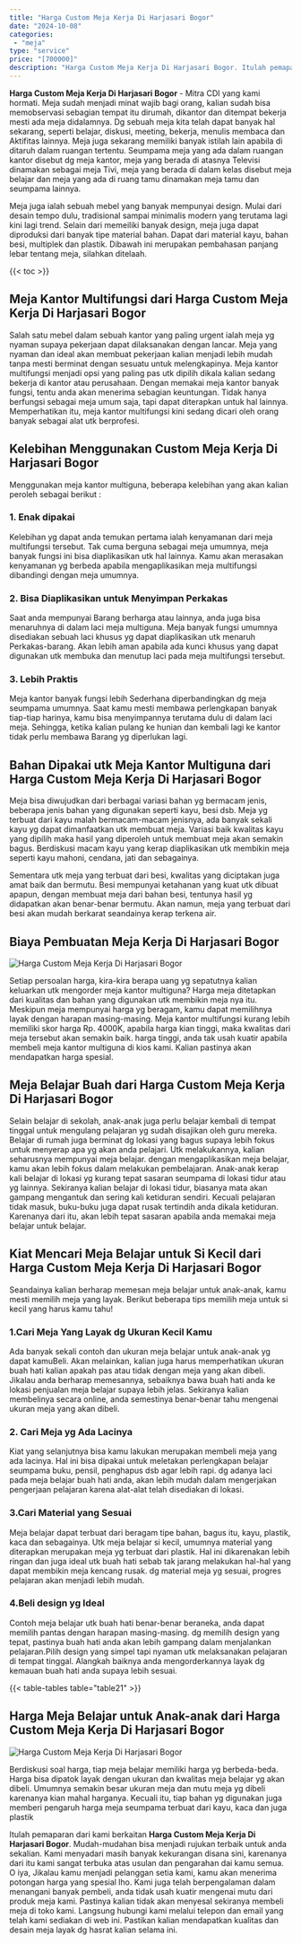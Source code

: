 ```yaml
---
title: "Harga Custom Meja Kerja Di Harjasari Bogor"
date: "2024-10-08"
categories:
 - "meja"
type: "service"
price: "[700000]"
description: "Harga Custom Meja Kerja Di Harjasari Bogor. Itulah pemaparan dari kami berkaitan **Harga Custom Meja Kerja Di Harjasari Bogor**. Mudah-mudahan bisa menjadi r..."
---
```


**Harga Custom Meja Kerja Di Harjasari Bogor** - Mitra CDI yang kami hormati. Meja sudah menjadi minat wajib bagi orang, kalian sudah bisa memobservasi sebagian tempat itu dirumah, dikantor dan ditempat bekerja mesti ada meja didalamnya. Dg sebuah meja kita telah dapat banyak hal sekarang, seperti belajar, diskusi, meeting, bekerja, menulis membaca dan Aktifitas lainnya. Meja juga sekarang memiliki banyak istilah lain apabila di ditaruh dalam ruangan tertentu. Seumpama meja yang ada dalam ruangan kantor disebut dg meja kantor, meja yang berada di atasnya Televisi dinamakan sebagai meja Tivi, meja yang berada di dalam kelas disebut meja belajar dan meja yang ada di ruang tamu dinamakan meja tamu dan seumpama lainnya.

Meja juga ialah sebuah mebel yang banyak mempunyai design. Mulai dari desain tempo dulu, tradisional sampai minimalis modern yang terutama lagi kini lagi trend. Selain dari memeiliki banyak design, meja juga dapat diproduksi dari banyak tipe material bahan. Dapat dari material kayu, bahan besi, multiplek dan plastik. Dibawah ini merupakan pembahasan panjang lebar tentang meja, silahkan ditelaah.

{{< toc >}}

## Meja Kantor Multifungsi dari Harga Custom Meja Kerja Di Harjasari Bogor

Salah satu mebel dalam sebuah kantor yang paling urgent ialah meja yg nyaman supaya pekerjaan dapat dilaksanakan dengan lancar. Meja yang nyaman dan ideal akan membuat pekerjaan kalian menjadi lebih mudah tanpa mesti berminat dengan sesuatu untuk melengkapinya. Meja kantor multifungsi menjadi opsi yang paling pas utk dipilih dikala kalian sedang bekerja di kantor atau perusahaan. Dengan memakai meja kantor banyak fungsi, tentu anda akan menerima sebagian keuntungan. Tidak hanya berfungsi sebagai meja umum saja, tapi dapat diterapkan untuk hal lainnya. Memperhatikan itu, meja kantor multifungsi kini sedang dicari oleh orang banyak sebagai alat utk berprofesi.

## Kelebihan Menggunakan Custom Meja Kerja Di Harjasari Bogor

Menggunakan meja kantor multiguna, beberapa kelebihan yang akan kalian peroleh sebagai berikut :

### 1\. Enak dipakai

Kelebihan yg dapat anda temukan pertama ialah kenyamanan dari meja multifungsi tersebut. Tak cuma berguna sebagai meja umumnya, meja banyak fungsi ini bisa diaplikasikan utk hal lainnya. Kamu akan merasakan kenyamanan yg berbeda apabila mengaplikasikan meja multifungsi dibandingi dengan meja umumnya.

### 2\. Bisa Diaplikasikan untuk Menyimpan Perkakas

Saat anda mempunyai Barang berharga atau lainnya, anda juga bisa menaruhnya di dalam laci meja multiguna. Meja banyak fungsi umumnya disediakan sebuah laci khusus yg dapat diaplikasikan utk menaruh Perkakas-barang. Akan lebih aman apabila ada kunci khusus yang dapat digunakan utk membuka dan menutup laci pada meja multifungsi tersebut.

### 3\. Lebih Praktis

Meja kantor banyak fungsi lebih Sederhana diperbandingkan dg meja seumpama umumnya. Saat kamu mesti membawa perlengkapan banyak tiap-tiap harinya, kamu bisa menyimpannya terutama dulu di dalam laci meja. Sehingga, ketika kalian pulang ke hunian dan kembali lagi ke kantor tidak perlu membawa Barang yg diperlukan lagi.

## Bahan Dipakai utk Meja Kantor Multiguna dari Harga Custom Meja Kerja Di Harjasari Bogor

Meja bisa diwujudkan dari berbagai variasi bahan yg bermacam jenis, beberapa jenis bahan yang digunakan seperti kayu, besi dsb. Meja yg terbuat dari kayu malah bermacam-macam jenisnya, ada banyak sekali kayu yg dapat dimanfaatkan utk membuat meja. Variasi baik kwalitas kayu yang dipilih maka hasil yang diperoleh untuk membuat meja akan semakin bagus. Berdiskusi macam kayu yang kerap diaplikasikan utk membikin meja seperti kayu mahoni, cendana, jati dan sebagainya.

Sementara utk meja yang terbuat dari besi, kwalitas yang diciptakan juga amat baik dan bermutu. Besi mempunyai ketahanan yang kuat utk dibuat apapun, dengan membuat meja dari bahan besi, tentunya hasil yg didapatkan akan benar-benar bermutu. Akan namun, meja yang terbuat dari besi akan mudah berkarat seandainya kerap terkena air.

## Biaya Pembuatan Meja Kerja Di Harjasari Bogor

![Harga Custom Meja Kerja Di Harjasari Bogor](/images/meja/meja-dewasa-014.jpg)

Setiap persoalan harga, kira-kira berapa uang yg sepatutnya kalian keluarkan utk mengorder meja kantor multiguna? Harga meja ditetapkan dari kualitas dan bahan yang digunakan utk membikin meja nya itu. Meskipun meja mempunyai harga yg beragam, kamu dapat memilihnya layak dengan harapan masing-masing. Meja kantor multifungsi kurang lebih memiliki skor harga Rp. 4000K, apabila harga kian tinggi, maka kwalitas dari meja tersebut akan semakin baik. harga tinggi, anda tak usah kuatir apabila membeli meja kantor multiguna di kios kami. Kalian pastinya akan mendapatkan harga spesial.

## Meja Belajar Buah dari Harga Custom Meja Kerja Di Harjasari Bogor

Selain belajar di sekolah, anak-anak juga perlu belajar kembali di tempat tinggal untuk mengulang pelajaran yg sudah disajikan oleh guru mereka. Belajar di rumah juga berminat dg lokasi yang bagus supaya lebih fokus untuk menyerap apa yg akan anda pelajari. Utk melakukannya, kalian seharusnya mempunyai meja belajar. dengan mengaplikasikan meja belajar, kamu akan lebih fokus dalam melakukan pembelajaran. Anak-anak kerap kali belajar di lokasi yg kurang tepat sasaran seumpama di lokasi tidur atau yg lainnya. Sekiranya kalian belajar di lokasi tidur, biasanya mata akan gampang mengantuk dan sering kali ketiduran sendiri. Kecuali pelajaran tidak masuk, buku-buku juga dapat rusak tertindih anda dikala ketiduran. Karenanya dari itu, akan lebih tepat sasaran apabila anda memakai meja belajar untuk belajar.

## Kiat Mencari Meja Belajar untuk Si Kecil dari Harga Custom Meja Kerja Di Harjasari Bogor

Seandainya kalian berharap memesan meja belajar untuk anak-anak, kamu mesti memilih meja yang layak. Berikut beberapa tips memilih meja untuk si kecil yang harus kamu tahu!

### 1.Cari Meja Yang Layak dg Ukuran Kecil Kamu

Ada banyak sekali contoh dan ukuran meja belajar untuk anak-anak yg dapat kamuBeli. Akan melainkan, kalian juga harus memperhatikan ukuran buah hati kalian apakah pas atau tidak dengan meja yang akan dibeli. Jikalau anda berharap memesannya, sebaiknya bawa buah hati anda ke lokasi penjualan meja belajar supaya lebih jelas. Sekiranya kalian membelinya secara online, anda semestinya benar-benar tahu mengenai ukuran meja yang akan dibeli.

### 2\. Cari Meja yg Ada Lacinya

Kiat yang selanjutnya bisa kamu lakukan merupakan membeli meja yang ada lacinya. Hal ini bisa dipakai untuk meletakan perlengkapan belajar seumpama buku, pensil, penghapus dsb agar lebih rapi. dg adanya laci pada meja belajar buah hati anda, akan lebih mudah dalam mengerjakan pengerjaan pelajaran karena alat-alat telah disediakan di lokasi.

### 3.Cari Material yang Sesuai

Meja belajar dapat terbuat dari beragam tipe bahan, bagus itu, kayu, plastik, kaca dan sebagainya. Utk meja belajar si kecil, umumnya material yang diterapkan merupakan meja yg terbuat dari plastik. Hal ini dikarenakan lebih ringan dan juga ideal utk buah hati sebab tak jarang melakukan hal-hal yang dapat membikin meja kencang rusak. dg material meja yg sesuai, progres pelajaran akan menjadi lebih mudah.

### 4.Beli design yg Ideal

Contoh meja belajar utk buah hati benar-benar beraneka, anda dapat memilih pantas dengan harapan masing-masing. dg memilih design yang tepat, pastinya buah hati anda akan lebih gampang dalam menjalankan pelajaran.Pilih design yang simpel tapi nyaman utk melaksanakan pelajaran di tempat tinggal. Alangkah baiknya anda mengorderkannya layak dg kemauan buah hati anda supaya lebih sesuai.

{{< table-tables table="table21" >}}

## Harga Meja Belajar untuk Anak-anak dari Harga Custom Meja Kerja Di Harjasari Bogor

![Harga Custom Meja Kerja Di Harjasari Bogor](/images/meja/meja-anak-006.jpg)

Berdiskusi soal harga, tiap meja belajar memiliki harga yg berbeda-beda. Harga bisa dipatok layak dengan ukuran dan kwalitas meja belajar yg akan dibeli. Umumnya semakin besar ukuran meja dan mutu meja yg dibeli karenanya kian mahal harganya. Kecuali itu, tiap bahan yg digunakan juga memberi pengaruh harga meja seumpama terbuat dari kayu, kaca dan juga plastik

Itulah pemaparan dari kami berkaitan **Harga Custom Meja Kerja Di Harjasari Bogor**. Mudah-mudahan bisa menjadi rujukan terbaik untuk anda sekalian. Kami menyadari masih banyak kekurangan disana sini, karenanya dari itu kami sangat terbuka atas usulan dan pengarahan dai kamu semua. O iya, Jikalau kamu menjadi pelanggan setia kami, kamu akan menerima potongan harga yang spesial lho. Kami juga telah berpengalaman dalam menangani banyak pembeli, anda tidak usah kuatir mengenai mutu dari produk meja kami. Pastinya kalian tidak akan menyesal sekiranya membeli meja di toko kami. Langsung hubungi kami melalui telepon dan email yang telah kami sediakan di web ini. Pastikan kalian mendapatkan kualitas dan desain meja layak dg hasrat kalian selama ini.
